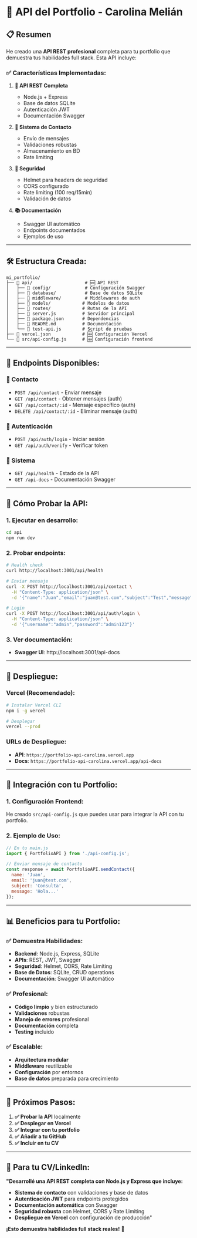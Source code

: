 # 🚀 API del Portfolio - Carolina Melián

## 📋 **Resumen**

He creado una **API REST profesional** completa para tu portfolio que demuestra tus habilidades full stack. Esta API incluye:

### **✅ Características Implementadas:**

1. **🔧 API REST Completa**
   - Node.js + Express
   - Base de datos SQLite
   - Autenticación JWT
   - Documentación Swagger

2. **📧 Sistema de Contacto**
   - Envío de mensajes
   - Validaciones robustas
   - Almacenamiento en BD
   - Rate limiting

3. **🔐 Seguridad**
   - Helmet para headers de seguridad
   - CORS configurado
   - Rate limiting (100 req/15min)
   - Validación de datos

4. **📚 Documentación**
   - Swagger UI automático
   - Endpoints documentados
   - Ejemplos de uso

---

## 🛠️ **Estructura Creada:**

```
mi_portfolio/
├── 📁 api/                    # 🆕 API REST
│   ├── 📁 config/             # Configuración Swagger
│   ├── 📁 database/           # Base de datos SQLite
│   ├── 📁 middleware/         # Middlewares de auth
│   ├── 📁 models/            # Modelos de datos
│   ├── 📁 routes/            # Rutas de la API
│   ├── 📄 server.js          # Servidor principal
│   ├── 📄 package.json       # Dependencias
│   ├── 📄 README.md          # Documentación
│   └── 📄 test-api.js        # Script de pruebas
├── 📄 vercel.json            # 🆕 Configuración Vercel
└── 📄 src/api-config.js      # 🆕 Configuración frontend
```

---

## 🚀 **Endpoints Disponibles:**

### **📧 Contacto**
- `POST /api/contact` - Enviar mensaje
- `GET /api/contact` - Obtener mensajes (auth)
- `GET /api/contact/:id` - Mensaje específico (auth)
- `DELETE /api/contact/:id` - Eliminar mensaje (auth)

### **🔐 Autenticación**
- `POST /api/auth/login` - Iniciar sesión
- `GET /api/auth/verify` - Verificar token

### **🏥 Sistema**
- `GET /api/health` - Estado de la API
- `GET /api-docs` - Documentación Swagger

---

## 🧪 **Cómo Probar la API:**

### **1. Ejecutar en desarrollo:**
```bash
cd api
npm run dev
```

### **2. Probar endpoints:**
```bash
# Health check
curl http://localhost:3001/api/health

# Enviar mensaje
curl -X POST http://localhost:3001/api/contact \
  -H "Content-Type: application/json" \
  -d '{"name":"Juan","email":"juan@test.com","subject":"Test","message":"Hola"}'

# Login
curl -X POST http://localhost:3001/api/auth/login \
  -H "Content-Type: application/json" \
  -d '{"username":"admin","password":"admin123"}'
```

### **3. Ver documentación:**
- **Swagger UI**: http://localhost:3001/api-docs

---

## 🚀 **Despliegue:**

### **Vercel (Recomendado):**
```bash
# Instalar Vercel CLI
npm i -g vercel

# Desplegar
vercel --prod
```

### **URLs de Despliegue:**
- **API**: `https://portfolio-api-carolina.vercel.app`
- **Docs**: `https://portfolio-api-carolina.vercel.app/api-docs`

---

## 🔗 **Integración con tu Portfolio:**

### **1. Configuración Frontend:**
He creado `src/api-config.js` que puedes usar para integrar la API con tu portfolio.

### **2. Ejemplo de Uso:**
```javascript
// En tu main.js
import { PortfolioAPI } from './api-config.js';

// Enviar mensaje de contacto
const response = await PortfolioAPI.sendContact({
  name: 'Juan',
  email: 'juan@test.com',
  subject: 'Consulta',
  message: 'Hola...'
});
```

---

## 📊 **Beneficios para tu Portfolio:**

### **✅ Demuestra Habilidades:**
- **Backend**: Node.js, Express, SQLite
- **APIs**: REST, JWT, Swagger
- **Seguridad**: Helmet, CORS, Rate Limiting
- **Base de Datos**: SQLite, CRUD operations
- **Documentación**: Swagger UI automático

### **✅ Profesional:**
- **Código limpio** y bien estructurado
- **Validaciones** robustas
- **Manejo de errores** profesional
- **Documentación** completa
- **Testing** incluido

### **✅ Escalable:**
- **Arquitectura modular**
- **Middleware** reutilizable
- **Configuración** por entornos
- **Base de datos** preparada para crecimiento

---

## 🎯 **Próximos Pasos:**

1. **✅ Probar la API** localmente
2. **✅ Desplegar en Vercel**
3. **✅ Integrar con tu portfolio**
4. **✅ Añadir a tu GitHub**
5. **✅ Incluir en tu CV**

---

## 📝 **Para tu CV/LinkedIn:**

**"Desarrollé una API REST completa con Node.js y Express que incluye:**
- **Sistema de contacto** con validaciones y base de datos
- **Autenticación JWT** para endpoints protegidos  
- **Documentación automática** con Swagger
- **Seguridad robusta** con Helmet, CORS y Rate Limiting
- **Despliegue en Vercel** con configuración de producción"

**¡Esto demuestra habilidades full stack reales!** 🚀
